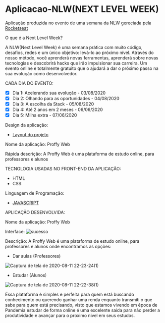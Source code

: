 # Aplicacao-NLW(NEXT LEVEL WEEK)
 Aplicação produzida no evento de uma semana da NLW gereciada pela [Rocketseat](https://rocketseat.com.br/)

O que é a Next Level Week?

A NLW(Next Level Week) é uma semana prática com muito código, desafios, redes e um único objetivo: levá-lo ao próximo nível. Através do nosso método, você aprenderá novas ferramentas, aprenderá sobre novas tecnologias e descobrirá hacks que irão impulsionar sua carreira. Um evento online e totalmente gratuito que o ajudará a dar o próximo passo na sua evolução como desenvolvedor.

CADA DIA DO EVENTO:
- [x] Dia 1: Acelerando sua evolução - 03/08/2020 
- [x] Dia 2: Olhando para as oportunidades - 04/08/2020 
- [x] Dia 3: A escolha da Stack - 05/08/2020 
- [x] Dia 4: Até 2 anos em 2 meses - 06/06/2020 
- [x] Dia 5: Milha extra - 07/06/2020 

Design da aplicação:

* [Layout do projeto](https://www.figma.com/file/B6TA9WE1h6TkTvagPdOTp5/Proffy-Web-(Copy)?node-id=0%3A1)

Nome da aplicação: Proffy Web
 
Rápida descrição: A Proffy Web é uma plataforma de estudo online, para professores e alunos
 
TECNOLOGIA USADAS NO FRONT-END DA APLICAÇÃO:

*  HTML
*  CSS
 
Linguagem de Programação:

* [JAVASCRIPT](https://www.javascript.com/)
 
 APLICAÇÃO DESENVOLVIDA:

Nome da aplicação: Proffy Web

Interface:
![sucesso](https://user-images.githubusercontent.com/68394225/90135844-ab07fd00-dd49-11ea-8ad4-dab42bb28282.png)



 
 Descrição: A Proffy Web é uma plataforma de estudo online, para professores e alunos onde encontramos as opções:
 * Dar aulas (Professores)

![Captura de tela de 2020-08-11 22-23-24(1)](https://user-images.githubusercontent.com/68394225/90136177-24075480-dd4a-11ea-9312-8018c3b23e3b.png)

 * Estudar (Alunos)
 
![Captura de tela de 2020-08-11 22-22-38(1)](https://user-images.githubusercontent.com/68394225/90136147-1a7dec80-dd4a-11ea-9b73-bb5a04eb4076.png)

 Essa plataforma é simples e perfeita para quem está buscando conhecimento ou querendo ganhar uma renda enquanto transmiti o que sabe para quem está precisando, visto que estamos vivendo em época de Pandemia estudar de forma online é uma excelente saida para não perder a produtividade e avançar para o proximo nivel em seus estudos.
  

